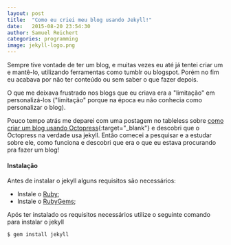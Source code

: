 ```yaml
---
layout: post
title:  "Como eu criei meu blog usando Jekyll!"
date:   2015-08-20 23:54:30
author: Samuel Reichert
categories: programming
image: jekyll-logo.png
---
```


Sempre tive vontade de ter um blog, e muitas vezes eu até já tentei criar um e mantê-lo, utilizando ferramentas como tumblr ou blogspot. 
Porém no fim eu acabava por não ter conteúdo ou sem saber o que fazer depois.

O que me deixava frustrado nos blogs que eu criava era a "limitação" em personalizá-los ("limitação" porque na época eu não conhecia como personalizar o blog).

Pouco tempo atrás me deparei com uma postagem no tableless sobre [como criar um blog usando Octopress][octopress]{:target="_blank"} e descobri que o Octopress na verdade usa jekyll. Então comecei a pesquisar e a estudar sobre ele, como funciona e descobri que era o que eu estava procurando pra fazer um blog!

#### Instalação
Antes de instalar o jekyll alguns requisitos são necessários: 

* Instale o [Ruby][ruby];
* Instale o [RubyGems][rubygems];

Após ter instalado os requisitos necessários utilize o seguinte comando para instalar o jekyll

`$ gem install jekyll`

[octopress]: http://tableless.com.br/criando-um-blog-com-octopress-e-github-pages/
[ruby]: https://www.ruby-lang.org/en/downloads/
[rubygems]: https://rubygems.org/pages/download
